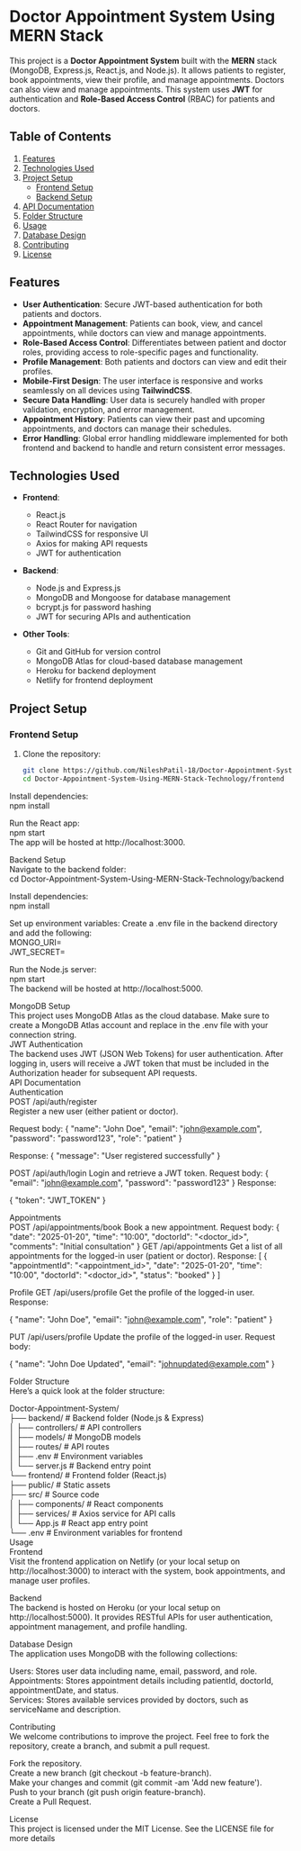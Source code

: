# Doctor Appointment System Using MERN Stack

This project is a **Doctor Appointment System** built with the **MERN** stack (MongoDB, Express.js, React.js, and Node.js). It allows patients to register, book appointments, view their profile, and manage appointments. Doctors can also view and manage appointments. This system uses **JWT** for authentication and **Role-Based Access Control** (RBAC) for patients and doctors.

## Table of Contents

1. [Features](#features)
2. [Technologies Used](#technologies-used)
3. [Project Setup](#project-setup)
   - [Frontend Setup](#frontend-setup)
   - [Backend Setup](#backend-setup)
4. [API Documentation](#api-documentation)
5. [Folder Structure](#folder-structure)
6. [Usage](#usage)
7. [Database Design](#database-design)
8. [Contributing](#contributing)
9. [License](#license)

## Features

- **User Authentication**: Secure JWT-based authentication for both patients and doctors.
- **Appointment Management**: Patients can book, view, and cancel appointments, while doctors can view and manage appointments.
- **Role-Based Access Control**: Differentiates between patient and doctor roles, providing access to role-specific pages and functionality.
- **Profile Management**: Both patients and doctors can view and edit their profiles.
- **Mobile-First Design**: The user interface is responsive and works seamlessly on all devices using **TailwindCSS**.
- **Secure Data Handling**: User data is securely handled with proper validation, encryption, and error management.
- **Appointment History**: Patients can view their past and upcoming appointments, and doctors can manage their schedules.
- **Error Handling**: Global error handling middleware implemented for both frontend and backend to handle and return consistent error messages.
  
## Technologies Used

- **Frontend**:
  - React.js
  - React Router for navigation
  - TailwindCSS for responsive UI
  - Axios for making API requests
  - JWT for authentication

- **Backend**:
  - Node.js and Express.js
  - MongoDB and Mongoose for database management
  - bcrypt.js for password hashing
  - JWT for securing APIs and authentication
  
- **Other Tools**:
  - Git and GitHub for version control
  - MongoDB Atlas for cloud-based database management
  - Heroku for backend deployment
  - Netlify for frontend deployment

## Project Setup

### Frontend Setup

1. Clone the repository:
   ```bash
   git clone https://github.com/NileshPatil-18/Doctor-Appointment-System-Using-MERN-Stack-Technology.git
   cd Doctor-Appointment-System-Using-MERN-Stack-Technology/frontend
Install dependencies:  
npm install    

Run the React app:  
npm start  
The app will be hosted at http://localhost:3000.  

Backend Setup  
Navigate to the backend folder:  
cd Doctor-Appointment-System-Using-MERN-Stack-Technology/backend    

Install dependencies:  
npm install  

Set up environment variables: Create a .env file in the backend directory and add the following:   
MONGO_URI=<your-mongodb-uri>  
JWT_SECRET=<your-secret-key>  

Run the Node.js server:  
npm start  
The backend will be hosted at http://localhost:5000.  

MongoDB Setup   
This project uses MongoDB Atlas as the cloud database. Make sure to create a MongoDB Atlas account and replace <your-mongodb-uri> in the .env file with your connection string.  
JWT Authentication  
The backend uses JWT (JSON Web Tokens) for user authentication. After logging in, users will receive a JWT token that must be included in the Authorization header for subsequent API requests.  
API Documentation  
Authentication  
POST /api/auth/register  
Register a new user (either patient or doctor).  

Request body:
{
  "name": "John Doe",
  "email": "john@example.com",
  "password": "password123",
  "role": "patient"
}
  
Response:
{
  "message": "User registered successfully"
}  

POST /api/auth/login
Login and retrieve a JWT token.
Request body:
{
  "email": "john@example.com",
  "password": "password123"
}
Response:

{
  "token": "JWT_TOKEN"
}

Appointments  
POST /api/appointments/book
Book a new appointment.
Request body:
{
  "date": "2025-01-20",
  "time": "10:00",
  "doctorId": "<doctor_id>",
  "comments": "Initial consultation"
}
GET /api/appointments
Get a list of all appointments for the logged-in user (patient or doctor).
Response:
[
  {
    "appointmentId": "<appointment_id>",
    "date": "2025-01-20",
    "time": "10:00",
    "doctorId": "<doctor_id>",
    "status": "booked"
  }
]

Profile
GET /api/users/profile
Get the profile of the logged-in user.
Response:

{
  "name": "John Doe",
  "email": "john@example.com",
  "role": "patient"
}

PUT /api/users/profile
Update the profile of the logged-in user.
Request body:

{
  "name": "John Doe Updated",
  "email": "johnupdated@example.com"
}  

Folder Structure  
Here’s a quick look at the folder structure:  


Doctor-Appointment-System/  
├── backend/                # Backend folder (Node.js & Express)  
│   ├── controllers/        # API controllers  
│   ├── models/             # MongoDB models  
│   ├── routes/             # API routes  
│   ├── .env                # Environment variables  
│   └── server.js           # Backend entry point  
└── frontend/               # Frontend folder (React.js)  
    ├── public/             # Static assets  
    ├── src/                # Source code  
    │   ├── components/     # React components  
    │   ├── services/       # Axios service for API calls  
    │   └── App.js          # React app entry point  
    └── .env                # Environment variables for frontend  
Usage  
Frontend  
Visit the frontend application on Netlify (or your local setup on http://localhost:3000) to interact with the system, book appointments, and manage user profiles.  

Backend  
The backend is hosted on Heroku (or your local setup on http://localhost:5000). It provides RESTful APIs for user authentication, appointment management, and profile handling.  

Database Design    
The application uses MongoDB with the following collections:  

Users: Stores user data including name, email, password, and role.  
Appointments: Stores appointment details including patientId, doctorId, appointmentDate, and status.  
Services: Stores available services provided by doctors, such as serviceName and description.  

Contributing  
We welcome contributions to improve the project. Feel free to fork the repository, create a branch, and submit a pull request.  

Fork the repository.  
Create a new branch (git checkout -b feature-branch).  
Make your changes and commit (git commit -am 'Add new feature').  
Push to your branch (git push origin feature-branch).  
Create a Pull Request.  

License  
This project is licensed under the MIT License. See the LICENSE file for more details  
